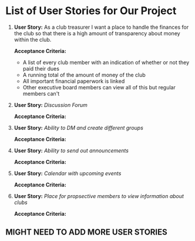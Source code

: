 # List of User Stories for Our Project

1. **User Story:** As a club treasurer I want a place to handle the finances for the club so that there is a high
   amount of transparency about money within the club.
   
   **Acceptance Criteria:**
      * A list of every club member with an indication of whether or not they paid their dues
      * A running total of the amount of money of the club
      * All important financial paperwork is linked
      * Other executive board members can view all of this but regular members can't

2. **User Story:** *Discussion Forum*
    
   **Acceptance Criteria:**

3. **User Story:** *Ability to DM and create different groups*
    
   **Acceptance Criteria:**

4. **User Story:** *Ability to send out announcements*
   
   **Acceptance Criteria:**

5. **User Story:** *Calendar with upcoming events*
     
   **Acceptance Criteria:**

6. **User Story:** *Place for propsective members to view information about clubs*
   
   **Acceptance Criteria:**

## MIGHT NEED TO ADD MORE USER STORIES
